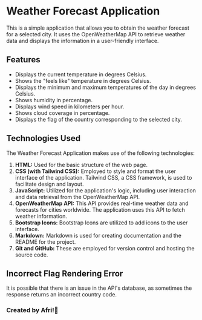 # Weather Forecast Application

This is a simple application that allows you to obtain the weather forecast for a selected city. It uses the OpenWeatherMap API to retrieve weather data and displays the information in a user-friendly interface.

## Features
- Displays the current temperature in degrees Celsius.
- Shows the "feels like" temperature in degrees Celsius.
- Displays the minimum and maximum temperatures of the day in degrees Celsius.
- Shows humidity in percentage.
- Displays wind speed in kilometers per hour.
- Shows cloud coverage in percentage.
- Displays the flag of the country corresponding to the selected city.

## Technologies Used
The Weather Forecast Application makes use of the following technologies:
1. **HTML:** Used for the basic structure of the web page.
2. **CSS (with Tailwind CSS):** Employed to style and format the user interface of the application. Tailwind CSS, a CSS framework, is used to facilitate design and layout.
3. **JavaScript:** Utilized for the application's logic, including user interaction and data retrieval from the OpenWeatherMap API.
4. **OpenWeatherMap API:** This API provides real-time weather data and forecasts for cities worldwide. The application uses this API to fetch weather information.
5. **Bootstrap Icons:** Bootstrap Icons are utilized to add icons to the user interface.
6. **Markdown:** Markdown is used for creating documentation and the README for the project.
7. **Git and GitHub:** These are employed for version control and hosting the source code.

## Incorrect Flag Rendering Error
It is possible that there is an issue in the API's database, as sometimes the response returns an incorrect country code.

### Created by Afri!💜
